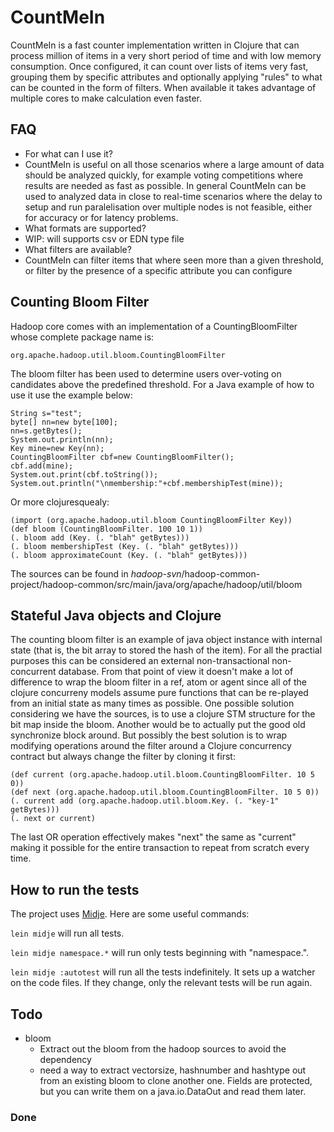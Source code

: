 # CountMeIn

CountMeIn is a fast counter implementation written in Clojure that can process million of items in a very short period of time and with low memory consumption. Once configured, it can count over lists of items very fast, grouping them by specific attributes and optionally applying "rules" to what can be counted in the form of filters. When available it takes advantage of multiple cores to make calculation even faster.

## FAQ
* For what can I use it?
* CountMeIn is useful on all those scenarios where a large amount of data should be analyzed quickly, for example voting competitions where results are needed as fast as possible. In general CountMeIn can be used to analyzed data in close to real-time scenarios where the delay to setup and run paralelisation over multiple nodes is not feasible, either for accuracy or for latency problems.
* What formats are supported?
* WIP: will supports csv or EDN type file
* What filters are available?
* CountMeIn can filter items that where seen more than a given threshold, or filter by the presence of a specific attribute you can configure

## Counting Bloom Filter

Hadoop core comes with an implementation of a CountingBloomFilter whose complete package name is:

    org.apache.hadoop.util.bloom.CountingBloomFilter

The bloom filter has been used to determine users over-voting on candidates above the predefined threshold.
For a Java example of how to use it use the example below:

    String s="test";
    byte[] nn=new byte[100];
    nn=s.getBytes();
    System.out.println(nn);
    Key mine=new Key(nn);
    CountingBloomFilter cbf=new CountingBloomFilter();
    cbf.add(mine);
    System.out.print(cbf.toString());
    System.out.println("\nmembership:"+cbf.membershipTest(mine));

Or more clojuresquealy:

    (import (org.apache.hadoop.util.bloom CountingBloomFilter Key))
    (def bloom (CountingBloomFilter. 100 10 1))
    (. bloom add (Key. (. "blah" getBytes)))
    (. bloom membershipTest (Key. (. "blah" getBytes)))
    (. bloom approximateCount (Key. (. "blah" getBytes)))

The sources can be found in *hadoop-svn*/hadoop-common-project/hadoop-common/src/main/java/org/apache/hadoop/util/bloom

## Stateful Java objects and Clojure

The counting bloom filter is an example of java object instance with internal state (that is, the bit array to stored the hash of the item). For all the practial purposes this can be considered an external non-transactional non-concurrent database. From that point of view it doesn't make a lot of difference to wrap the bloom filter in a ref, atom or agent since all of the clojure concurreny models assume pure functions that can be re-played from an initial state as many times as possible. One possible solution considering we have the sources, is to use a clojure STM structure for the bit map inside the bloom. Another would be to actually put the good old synchronize block around. But possibly the best solution is to wrap modifying operations around the filter around a Clojure concurrency contract but always change the filter by cloning it first:

    (def current (org.apache.hadoop.util.bloom.CountingBloomFilter. 10 5 0))
    (def next (org.apache.hadoop.util.bloom.CountingBloomFilter. 10 5 0))
    (. current add (org.apache.hadoop.util.bloom.Key. (. "key-1" getBytes)))
    (. next or current)

The last OR operation effectively makes "next" the same as "current" making it possible for the entire transaction to repeat from scratch every time.

## How to run the tests
The project uses [Midje](https://github.com/marick/Midje/). Here are some useful commands:

`lein midje` will run all tests.

`lein midje namespace.*` will run only tests beginning with "namespace.".

`lein midje :autotest` will run all the tests indefinitely. It sets up a
watcher on the code files. If they change, only the relevant tests will be
run again.

## Todo
- bloom
  - Extract out the bloom from the hadoop sources to avoid the dependency
  - need a way to extract vectorsize, hashnumber and hashtype out from an existing bloom to clone another one. Fields are protected, but you can write them on a java.io.DataOut and read them later.

### Done
